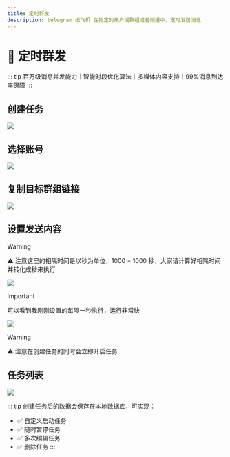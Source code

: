 ```yaml
---
title: 定时群发
description: telegram 纸飞机 在指定的用户或群组或者频道中，定时发送消息
---
```


# 🎯 定时群发

::: tip
百万级消息并发能力｜智能时段优化算法｜多媒体内容支持｜<span class="highlight">99%消息到达率保障</span>
:::

<VideoLink type="定时群发"  />

## 创建任务

![](../assets/masstexting//qunfa_1.png)

## 选择账号

![](../assets/masstexting//qunfa_2.png)

## 复制目标群组链接

![](../assets/masstexting//qunfa_3.png)

## 设置发送内容

> [!WARNING]
> ⚠️ 注意这里的相隔时间是以秒为单位，1000 = 1000 秒，大家请计算好相隔时间并转化成秒来执行

![](../assets/masstexting//qunfa_4.png)

> [!IMPORTANT]
> 可以看到我刚刚设置的每隔一秒执行，运行非常快

![](../assets/masstexting//qunfa_5.png)

> [!WARNING]
> ⚠️ 注意在创建任务的同时会立即开启任务

## 任务列表

![](../assets/masstexting//qunfa_6.png)

::: tip
创建任务后的数据会保存在本地数据库，可实现：

- ✅ 自定义启动任务
- ✅ 随时暂停任务
- ✅ 多次编辑任务
- ✅ 删除任务
:::